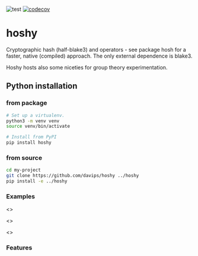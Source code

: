 ![test](https://github.com/davips/hoshy/workflows/test/badge.svg)
[![codecov](https://codecov.io/gh/davips/hoshy/branch/main/graph/badge.svg)](https://codecov.io/gh/davips/hoshy)

# hoshy
Cryptographic hash (half-blake3) and operators - see package hosh for a faster, native (compiled) approach.
The only external dependence is blake3.

Hoshy hosts also some niceties for group theory experimentation.

## Python installation
### from package
```bash
# Set up a virtualenv. 
python3 -m venv venv
source venv/bin/activate

# Install from PyPI
pip install hoshy
```

### from source
```bash
cd my-project
git clone https://github.com/davips/hoshy ../hoshy
pip install -e ../hoshy
```


### Examples
<<operation>>

<<groups>>

<<commutativity>>





### Features
